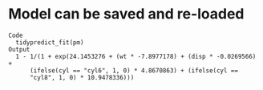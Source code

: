# Model can be saved and re-loaded

    Code
      tidypredict_fit(pm)
    Output
      1 - 1/(1 + exp(24.1453276 + (wt * -7.8977178) + (disp * -0.0269566) + 
          (ifelse(cyl == "cyl6", 1, 0) * 4.8670863) + (ifelse(cyl == 
          "cyl8", 1, 0) * 10.9478336)))

